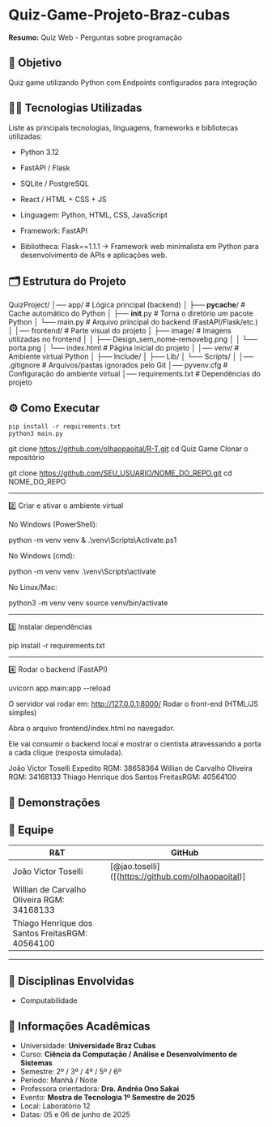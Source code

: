 # Quiz-Game-Projeto-Braz-cubas

**Resumo:** Quiz Web - Perguntas sobre programação

## 🎯 Objetivo

Quiz game utilizando Python com Endpoints configurados para integração

## 👨‍💻 Tecnologias Utilizadas

Liste as principais tecnologias, linguagens, frameworks e bibliotecas utilizadas:

- Python 3.12
- FastAPI / Flask
- SQLite / PostgreSQL
- React / HTML + CSS + JS

- Linguagem: Python, HTML, CSS, JavaScript 
- Framework: FastAPI 
- Bibliotheca: Flask==1.1.1 → Framework web minimalista em Python para desenvolvimento de APIs e aplicações web.

## 🗂️ Estrutura do Projeto

QuizProject/
│── app/                        # Lógica principal (backend)
│   ├── __pycache__/            # Cache automático do Python
│   ├── __init__.py             # Torna o diretório um pacote Python
│   └── main.py                 # Arquivo principal do backend (FastAPI/Flask/etc.)
│
│── frontend/                   # Parte visual do projeto
│   ├── image/                  # Imagens utilizadas no frontend
│   │   ├── Design_sem_nome-removebg.png
│   │   └── porta.png
│   └── index.html              # Página inicial do projeto
│
│── venv/                       # Ambiente virtual Python
│   ├── Include/
│   ├── Lib/
│   └── Scripts/
│
│── .gitignore                  # Arquivos/pastas ignorados pelo Git
│── pyvenv.cfg                  # Configuração do ambiente virtual
│── requirements.txt            # Dependências do projeto

## ⚙️ Como Executar


    pip install -r requirements.txt
    python3 main.py

git clone https://github.com/olhaopaoital/R-T.git
cd Quiz Game
 Clonar o repositório

git clone https://github.com/SEU_USUARIO/NOME_DO_REPO.git
cd NOME_DO_REPO


---

2️⃣ Criar e ativar o ambiente virtual

No Windows (PowerShell):

python -m venv venv
& .\venv\Scripts\Activate.ps1

No Windows (cmd):

python -m venv venv
.\venv\Scripts\activate

No Linux/Mac:

python3 -m venv venv
source venv/bin/activate


---

3️⃣ Instalar dependências

pip install -r requirements.txt


---

4️⃣ Rodar o backend (FastAPI)

uvicorn app.main:app --reload

O servidor vai rodar em: http://127.0.0.1:8000/
Rodar o front-end (HTML/JS simples)

Abra o arquivo frontend/index.html no navegador.


Ele vai consumir o backend local e mostrar o cientista atravessando a porta a cada clique (resposta simulada).

João Victor Toselli Expedito RGM: 38658364
Willian de Carvalho Oliveira RGM: 34168133
Thiago Henrique dos Santos FreitasRGM: 40564100

## 📸 Demonstrações


## 👥 Equipe

| R&T  | GitHub |
|------|--------|
| João Victor Toselli | [@jao.toselli]([(https://github.com/olhaopaoital)]
| Willian de Carvalho Oliveira RGM: 34168133
| Thiago Henrique dos Santos FreitasRGM: 40564100
---

## 🧠 Disciplinas Envolvidas

- Computabilidade

## 🏫 Informações Acadêmicas

- Universidade: **Universidade Braz Cubas**
- Curso: **Ciência da Computação / Análise e Desenvolvimento de Sistemas**
- Semestre: 2º / 3º / 4º / 5º / 6º
- Período: Manhã / Noite
- Professora orientadora: **Dra. Andréa Ono Sakai**
- Evento: **Mostra de Tecnologia 1º Semestre de 2025**
- Local: Laboratório 12
- Datas: 05 e 06 de junho de 2025
